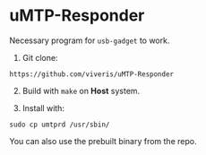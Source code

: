 # uMTP-Responder

Necessary program for `usb-gadget` to work.

1. Git clone:
```
https://github.com/viveris/uMTP-Responder
```

2. Build with `make` on **Host** system.

3. Install with:
```
sudo cp umtprd /usr/sbin/
```

You can also use the prebuilt binary from the repo. 